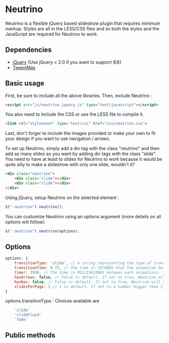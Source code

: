 Neutrino
========
Neutrino is a flexible jQuery based slideshow plugin that requires minimum markup. Styles are all in the LESS/CSS files and so both the styles and the JavaScript are required for Neutrino to work.

Dependencies
------------
- [jQuery](http://jquery.com) {Use jQuery < 2.0 if you want to support IE8}
- [TweenMax](http://www.greensock.com/gsap-js/)


Basic usage
-----------

First, be sure to include all the above libraries. Then, include Neutrino :
````html
<script src="js/neutrino.jquery.js" type="text/javascript"></script>
````

You also need to include the CSS or use the LESS file to compile it.
````html
<link rel="stylesheet" type="text/css" href="css/neutrino.css">
````

Last, don't forger to include the images provided or make your own to fit your design if you want to use navigation / arrows.

To set up Neutrino, simply add a div tag with the class "neutrino" and then add as many slides as you want by
adding div tags with the class "slide". You need to have at least to slides for Neutrino to work because it 
would be quite silly to make a slideshow with only one slide, wouldn't it?
````html
<div class="neutrino">
	<div class="slide"></div>
	<div class="slide"></div>
</div>
````

Using jQuery, setup Neutrino on the selected element :
````js
$(".neutrino").neutrino();
````

You can customize Neutrino using an options argument (more details on all options will follow):
````js
$(".neutrino").neutrino(options);
````

Options
-------
````js
options: {
	transitionType: 'slide', // A string representing the type of transition
	transitionTime: 0.75, // The time in SECONDS that the animation between each slides will take.
	timer: 3500, // The time in MILLISECONDS between each animations. 3500 is default. If set to 0, there will not be a timed loop.
	hasArrows: false, // False is default. If set to true, Neutrino will add arrows on each sides of the slideshow.
	hasNav: false, // False is default. If set to true, Neutrino will add a navigation at the bottom of the slideshow.
	slidesPerPage: 1 // 1 is default. If set to a number bigger than 1, Neutrino will change the markup to allow pagination.
}
````

options.transitionType : Choices available are 
````js
	'slide'
	'slideFluid'
	'fade'
````

Public methods
-------
